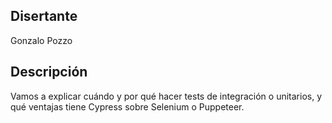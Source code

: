 ## Disertante

Gonzalo Pozzo

## Descripción

Vamos a explicar cuándo y por qué hacer tests de integración o unitarios, y qué ventajas tiene Cypress sobre Selenium o Puppeteer.

